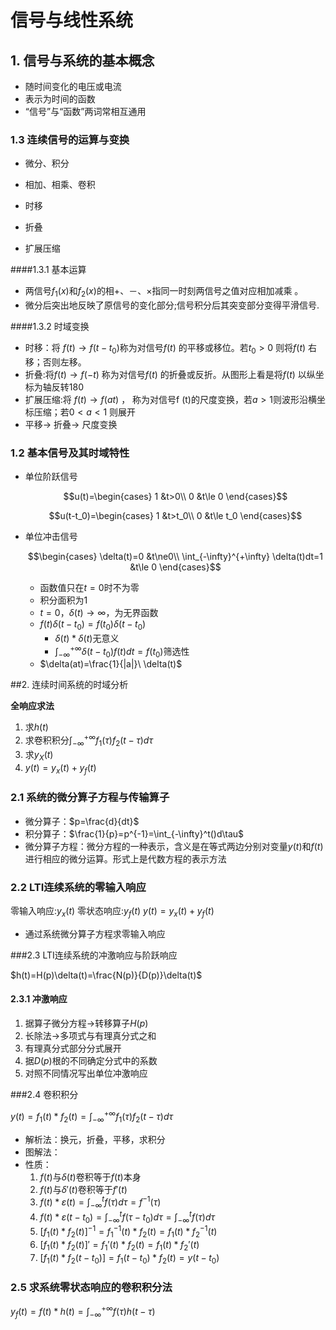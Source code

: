 # 信号与线性系统

## 1. 信号与系统的基本概念

- 随时间变化的电压或电流 
- 表示为时间的函数 
- “信号”与“函数”两词常相互通用

### 1.3 连续信号的运算与变换

- 微分、积分

- 相加、相乘、卷积
- 时移
- 折叠
- 扩展压缩

####1.3.1 基本运算

- 两信号$f_1(x)$和$f_2(x)$的相+、－、×指同一时刻两信号之值对应相加减乘 。 
- 微分后突出地反映了原信号的变化部分;信号积分后其突变部分变得平滑信号.

####1.3.2 时域变换

- 时移：将 $f(t)\to f(t-t_0)$称为对信号$f(t)$ 的平移或移位。若$t_0>0$  则将$f(t)$ 右移；否则左移。
- 折叠:将$f(t)\to f(-t)$  称为对信号$f(t)$ 的折叠或反折。从图形上看是将$f(t)$ 以纵坐标为轴反转180
- 扩展压缩:将 $f(t)\to f(at)$ ， 称为对信号f (t)的尺度变换，若$a>1$则波形沿横坐标压缩；若$0<a<1$ 则展开
- 平移$\to$  折叠$\to$ 尺度变换 

### 1.2 基本信号及其时域特性

- 单位阶跃信号

  $$u(t)=\begin{cases} 1 &t>0\\ 0 &t\le 0 \end{cases}$$ 

  $$u(t-t_0)=\begin{cases} 1 &t>t_0\\ 0 &t\le t_0 \end{cases}$$ 

- 单位冲击信号

  $$\begin{cases} \delta(t)=0 &t\ne0\\ \int_{-\infty}^{+\infty} \delta(t)dt=1 &t\le 0 \end{cases}$$ 

  - 函数值只在$t=0$时不为零
  - 积分面积为1
  - $t=0$，$\delta(t)\to\infty$，为无界函数
  - $f(t)\delta(t-t_0)=f(t_0)\delta(t-t_0)$
    - $\delta(t)*\delta(t)$无意义
    - $\int_{-\infty}^{+\infty}\delta(t-t_0)f(t)dt=f(t_0)$筛选性
  - $\delta(at)=\frac{1}{|a|}\ \delta(t)$ 

##2. 连续时间系统的时域分析 

**全响应求法**

1. 求$h(t)$
2. 求卷积积分$\int_{-\infty}^{+\infty} f_1(\tau)f_2(t-\tau)d\tau$
3. 求$y_X(t)$
4. $y(t)=y_x(t)+y_f(t)$

### 2.1 系统的微分算子方程与传输算子

- 微分算子：$p=\frac{d}{dt}$ 
- 积分算子：$\frac{1}{p}=p^{-1}=\int_{-\infty}^t()d\tau$
- 微分算子方程：微分方程的一种表示，含义是在等式两边分别对变量$y(t)$和$f(t)$进行相应的微分运算。形式上是代数方程的表示方法

### 2.2 LTI连续系统的零输入响应
零输入响应:$y_x(t)$
零状态响应:$y_f(t)$
$y(t)=y_x(t)+y_f(t)$

- 通过系统微分算子方程求零输入响应

  

###2.3 LTI连续系统的冲激响应与阶跃响应

$h(t)=H(p)\delta(t)=\frac{N(p)}{D(p)}\delta(t)$ 

#### 2.3.1 冲激响应

1. 据算子微分方程→转移算子$H(p)$
2. 长除法→多项式与有理真分式之和
3. 有理真分式部分分式展开 
4. 据$D(p)$根的不同确定分式中的系数
5. 对照不同情况写出单位冲激响应 

###2.4 卷积积分

$y(t)=f_1(t)*f_2(t)=\int_{-\infty}^{+\infty} f_1(\tau)f_2(t-\tau)d\tau$

- 解析法：换元，折叠，平移，求积分
- 图解法：
- 性质：
  1. $f(t)$与$\delta(t)$卷积等于$f(t)$本身
  2. $f(t)$与$\delta'(t)$卷积等于$f'(t)$
  3. $f(t)*\varepsilon(t)=\int_{-\infty}^tf(\tau)d\tau=f^{-1}(\tau)$
  4. $f(t)*\varepsilon(t-t_0)=\int_{-\infty}^tf(\tau-t_0)d\tau=\int_{-\infty}^t f(\tau)d\tau$ 
  5. $[f_1(t)*f_2(t)]^{-1}=f_1^{-1}(t)*f_2(t)=f_1(t)*f_2^{-1}(t)$
  6. $[f_1(t)*f_2(t)]'=f_1'(t)*f_2(t)=f_1(t)*f_2'(t)$
  7. $[f_1(t)*f_2(t-t_0)]=f_1(t-t_0)*f_2(t)=y(t-t_0)$

### 2.5 求系统零状态响应的卷积积分法

$y_f(t)=f(t)*h(t)=\int_{-\infty}^{+\infty}f(\tau)h(t-\tau)$





